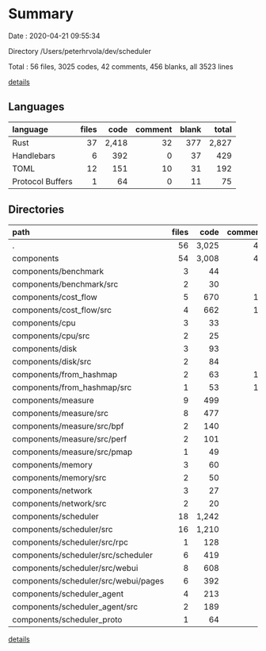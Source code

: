 # Summary

Date : 2020-04-21 09:55:34

Directory /Users/peterhrvola/dev/scheduler

Total : 56 files,  3025 codes, 42 comments, 456 blanks, all 3523 lines

[details](details.md)

## Languages
| language | files | code | comment | blank | total |
| :--- | ---: | ---: | ---: | ---: | ---: |
| Rust | 37 | 2,418 | 32 | 377 | 2,827 |
| Handlebars | 6 | 392 | 0 | 37 | 429 |
| TOML | 12 | 151 | 10 | 31 | 192 |
| Protocol Buffers | 1 | 64 | 0 | 11 | 75 |

## Directories
| path | files | code | comment | blank | total |
| :--- | ---: | ---: | ---: | ---: | ---: |
| . | 56 | 3,025 | 42 | 456 | 3,523 |
| components | 54 | 3,008 | 41 | 454 | 3,503 |
| components/benchmark | 3 | 44 | 1 | 7 | 52 |
| components/benchmark/src | 2 | 30 | 0 | 5 | 35 |
| components/cost_flow | 5 | 670 | 11 | 114 | 795 |
| components/cost_flow/src | 4 | 662 | 10 | 111 | 783 |
| components/cpu | 3 | 33 | 1 | 9 | 43 |
| components/cpu/src | 2 | 25 | 0 | 6 | 31 |
| components/disk | 3 | 93 | 1 | 17 | 111 |
| components/disk/src | 2 | 84 | 0 | 14 | 98 |
| components/from_hashmap | 2 | 63 | 10 | 14 | 87 |
| components/from_hashmap/src | 1 | 53 | 10 | 12 | 75 |
| components/measure | 9 | 499 | 3 | 72 | 574 |
| components/measure/src | 8 | 477 | 2 | 69 | 548 |
| components/measure/src/bpf | 2 | 140 | 0 | 20 | 160 |
| components/measure/src/perf | 2 | 101 | 0 | 16 | 117 |
| components/measure/src/pmap | 1 | 49 | 0 | 9 | 58 |
| components/memory | 3 | 60 | 4 | 14 | 78 |
| components/memory/src | 2 | 50 | 3 | 11 | 64 |
| components/network | 3 | 27 | 1 | 8 | 36 |
| components/network/src | 2 | 20 | 0 | 5 | 25 |
| components/scheduler | 18 | 1,242 | 8 | 161 | 1,411 |
| components/scheduler/src | 16 | 1,210 | 7 | 157 | 1,374 |
| components/scheduler/src/rpc | 1 | 128 | 0 | 20 | 148 |
| components/scheduler/src/scheduler | 6 | 419 | 7 | 59 | 485 |
| components/scheduler/src/webui | 8 | 608 | 0 | 68 | 676 |
| components/scheduler/src/webui/pages | 6 | 392 | 0 | 37 | 429 |
| components/scheduler_agent | 4 | 213 | 1 | 27 | 241 |
| components/scheduler_agent/src | 2 | 189 | 0 | 22 | 211 |
| components/scheduler_proto | 1 | 64 | 0 | 11 | 75 |

[details](details.md)